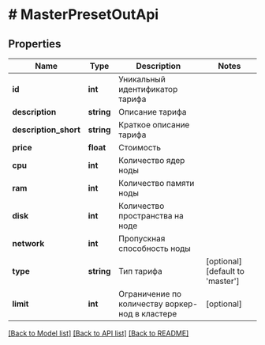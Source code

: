 # # MasterPresetOutApi

## Properties

Name | Type | Description | Notes
------------ | ------------- | ------------- | -------------
**id** | **int** | Уникальный идентификатор тарифа |
**description** | **string** | Описание тарифа |
**description_short** | **string** | Краткое описание тарифа |
**price** | **float** | Стоимость |
**cpu** | **int** | Количество ядер ноды |
**ram** | **int** | Количество памяти ноды |
**disk** | **int** | Количество пространства на ноде |
**network** | **int** | Пропускная способность ноды |
**type** | **string** | Тип тарифа | [optional] [default to 'master']
**limit** | **int** | Ограничение по количеству воркер-нод в кластере | [optional]

[[Back to Model list]](../../README.md#models) [[Back to API list]](../../README.md#endpoints) [[Back to README]](../../README.md)
